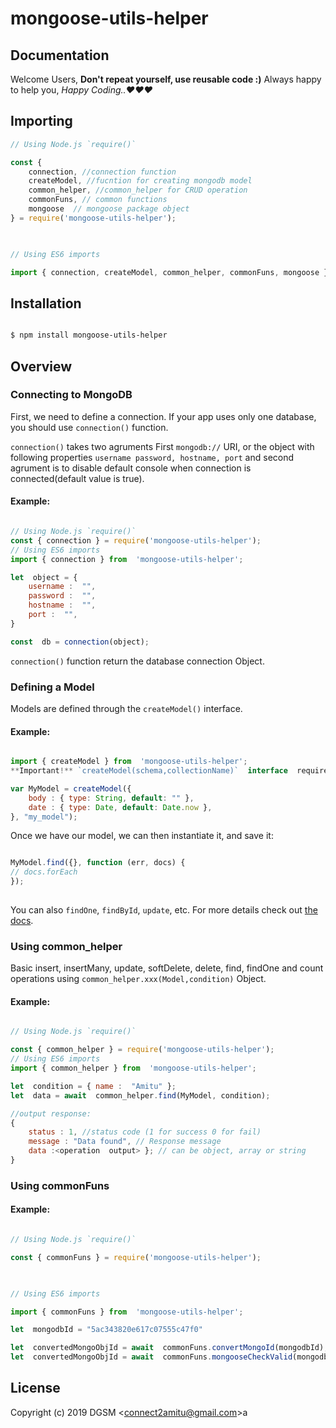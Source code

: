 
# mongoose-utils-helper

## Documentation

  Welcome Users, 
  **Don't repeat yourself, use reusable code :)**
    Always happy to help you,
  *Happy Coding..&#9829;&#x2665;&hearts;* 
  
## Importing

```javascript
// Using Node.js `require()`

const {
    connection, //connection function
    createModel, //fucntion for creating mongodb model
    common_helper, //common_helper for CRUD operation
    commonFuns, // common functions
    mongoose  // mongoose package object
} = require('mongoose-utils-helper');

  

// Using ES6 imports

import { connection, createModel, common_helper, commonFuns, mongoose } from  'mongoose-utils-helper';

```
  
## Installation

```sh

$ npm install mongoose-utils-helper

```
## Overview

### Connecting to MongoDB

First, we need to define a connection. If your app uses only one database, you should use `connection()` function.

`connection()` takes two agruments First `mongodb://` URI, or the object with following properties `username password, hostname, port` and second agrument is to disable default console when connection is connected(default value is true).

#### Example:

```js

// Using Node.js `require()`
const { connection } = require('mongoose-utils-helper');
// Using ES6 imports
import { connection } from  'mongoose-utils-helper';

let  object = {
    username :  "",
    password :  "",
    hostname :  "",
    port :  "",
}

const  db = connection(object);
```

`connection()` function return the database connection Object.

### Defining a Model
  
Models are defined through the `createModel()` interface.
  
#### Example:

```js

import { createModel } from  'mongoose-utils-helper';
**Important!** `createModel(schema,collectionName)`  interface  required  two  arguments,

var MyModel = createModel({
    body : { type: String, default: "" },
    date : { type: Date, default: Date.now },
}, "my_model");

```
Once we have our model, we can then instantiate it, and save it:

```js

MyModel.find({}, function (err, docs) {
// docs.forEach
});
  
```
You can also `findOne`, `findById`, `update`, etc. For more details check out [the docs](http://mongoosejs.com/docs/queries.html).

### Using common_helper

Basic insert, insertMany, update, softDelete, delete, find, findOne and count operations using `common_helper.xxx(Model,condition)` Object.

#### Example:

```js

// Using Node.js `require()`

const { common_helper } = require('mongoose-utils-helper');
// Using ES6 imports
import { common_helper } from  'mongoose-utils-helper';

let  condition = { name :  "Amitu" };
let  data = await  common_helper.find(MyModel, condition);

//output response:
{
    status : 1, //status code (1 for success 0 for fail)
    message : "Data found", // Response message
    data :<operation  output> }; // can be object, array or string
}

```

  

### Using commonFuns

  

#### Example:

```js

// Using Node.js `require()`

const { commonFuns } = require('mongoose-utils-helper');

  

// Using ES6 imports

import { commonFuns } from  'mongoose-utils-helper';

let  mongodbId = "5ac343820e617c07555c47f0"

let  convertedMongoObjId = await  commonFuns.convertMongoId(mongodbId);
let  convertedMongoObjId = await  commonFuns.mongooseCheckValid(mongodbId);

```

## License

Copyright (c) 2019 DGSM &lt;connect2amitu@gmail.com&gt;a